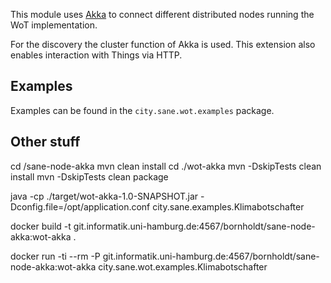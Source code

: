This module uses [Akka](https://akka.io/) to connect different distributed nodes running the WoT implementation.

For the discovery the cluster function of Akka is used.
This extension also enables interaction with Things via HTTP.

## Examples

Examples can be found in the `city.sane.wot.examples` package.

## Other stuff

cd /sane-node-akka
mvn clean install
cd ./wot-akka
mvn -DskipTests clean install
mvn -DskipTests clean package

java -cp ./target/wot-akka-1.0-SNAPSHOT.jar -Dconfig.file=/opt/application.conf city.sane.examples.Klimabotschafter

docker build -t git.informatik.uni-hamburg.de:4567/bornholdt/sane-node-akka:wot-akka .

docker run -ti --rm -P git.informatik.uni-hamburg.de:4567/bornholdt/sane-node-akka:wot-akka city.sane.wot.examples.Klimabotschafter